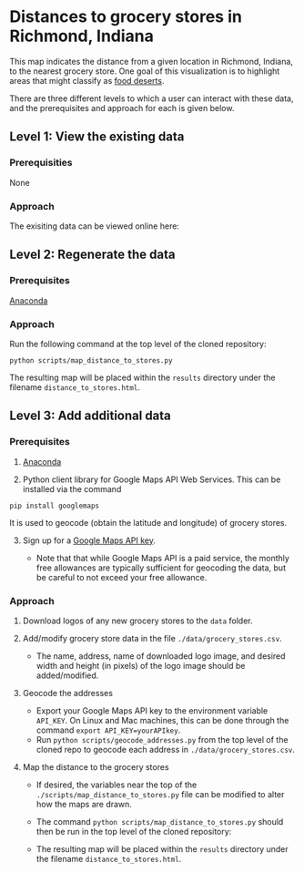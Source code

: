 # Distances to grocery stores in Richmond, Indiana

This map indicates the distance from a given location in Richmond, Indiana,
to the nearest grocery store. One goal of this visualization is to highlight
areas that might classify as [food deserts](https://en.wikipedia.org/wiki/Food_desert).

There are three different levels to which a user can interact with these data,
and the prerequisites and approach for each is given below.

## Level 1: View the existing data

### Prerequisities

None

### Approach

The exisiting data can be viewed online here:

## Level 2: Regenerate the data

### Prerequisites

[Anaconda](https://www.anaconda.com/distribution/#download-section)

### Approach

Run the following command at the top level of the cloned repository:

```
python scripts/map_distance_to_stores.py
``` 

The resulting map will be placed within the `results` directory under the
filename `distance_to_stores.html`.


## Level 3: Add additional data

### Prerequisites

1. [Anaconda](https://www.anaconda.com/distribution/#download-section)

2. Python client library for Google Maps API Web Services.  This can be installed via the command

```
pip install googlemaps
```

   It is used to geocode (obtain the latitude and longitude) of grocery stores.

3. Sign up for a [Google Maps API key](https://developers.google.com/maps/documentation/javascript/get-api-key).

   * Note that that while Google Maps API is a paid service, the monthly free allowances are typically sufficient
     for geocoding the data, but be careful to not exceed your free allowance.

### Approach

1. Download logos of any new grocery stores to the `data` folder.
2. Add/modify grocery store data in the file `./data/grocery_stores.csv`.
    * The name, address, name of downloaded logo image, and desired width and height (in pixels) of the logo image should be added/modified.
3. Geocode the addresses
    * Export your Google Maps API key to the environment variable `API_KEY`.  On Linux and Mac machines, this can be done through the command `export API_KEY=yourAPIkey`.
    * Run `python scripts/geocode_addresses.py` from the top level of the cloned repo to geocode each address in `./data/grocery_stores.csv`.
4. Map the distance to the grocery stores

    * If desired, the variables near the top of the `./scripts/map_distance_to_stores.py` file can be modified to alter how the maps are drawn.
    * The command `python scripts/map_distance_to_stores.py` should then be run in the top level of the cloned repository:

    * The resulting map will be placed within the `results` directory under the filename `distance_to_stores.html`.
